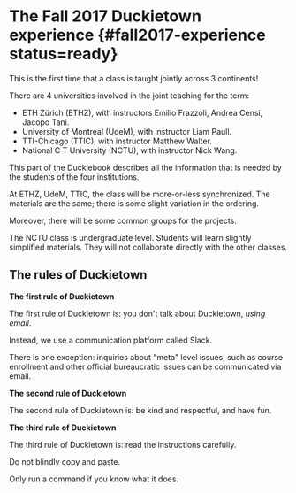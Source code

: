 # The Fall 2017 Duckietown experience {#fall2017-experience status=ready}

This is the first time that a class is taught jointly across 3 continents!

There are 4 universities involved in the joint teaching for the term:

- ETH Zürich (ETHZ), with instructors Emilio Frazzoli, Andrea Censi, Jacopo Tani.
- University of Montreal (UdeM), with instructor Liam Paull.
- TTI-Chicago (TTIC), with instructor Matthew Walter.
- National C T University (NCTU), with instructor Nick Wang.

This part of the Duckiebook describes all the information that is needed
by the students of the four institutions.

At ETHZ, UdeM, TTIC, the class will be more-or-less synchronized. The materials
are the same; there is some slight variation in the ordering.

Moreover, there will be some common groups for the projects.

The NCTU class is undergraduate level. Students will learn slightly simplified materials. They will not collaborate directly with the other classes.

## The rules of Duckietown

**The first rule of Duckietown**

The first rule of Duckietown is: you don't talk about Duckietown, *using email*.

Instead, we use a communication platform called Slack.

There is one exception: inquiries about "meta" level issues, such as course
enrollment and other official bureaucratic issues can be communicated via email.

**The second rule of Duckietown**

The second rule of Duckietown is: be kind and respectful, and have
fun.

**The third rule of Duckietown**

The third rule of Duckietown is: read the instructions carefully.

Do not blindly copy and paste.

Only run a command if you know what it does.
<!--

## Accounts for students

To participate in Duckietown, students must use two accounts: Slack
and Github.

### Slack

You need a Slack account, for team discussion and organization.

TODO: Sign up link here:

TODO: Account naming convention

### Github

TODO: Account naming convention

- A Github account;

- Membership in the Duckietown organization. -->
